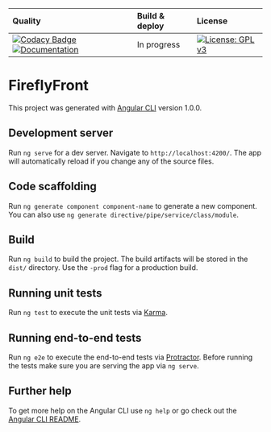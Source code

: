 | Quality | Build & deploy | License |
| :------ | :------------- | :------ |
| [![Codacy Badge](https://api.codacy.com/project/badge/Grade/1265e1a007664420b091092c0d1253d8)](https://www.codacy.com/app/celiangarcia/firefly-web?utm_source=github.com&amp;utm_medium=referral&amp;utm_content=celian-garcia/firefly-web&amp;utm_campaign=Badge_Grade) [![Documentation](https://celian-garcia.github.io/firefly-web/images/coverage-badge.svg)](https://celian-garcia.github.io/firefly-web/overview.html) | In progress | [![License: GPL v3](https://img.shields.io/badge/License-GPL%20v3-blue.svg)](https://www.gnu.org/licenses/gpl-3.0) |



# FireflyFront

This project was generated with [Angular CLI](https://github.com/angular/angular-cli) version 1.0.0.

## Development server

Run `ng serve` for a dev server. Navigate to `http://localhost:4200/`. The app will automatically reload if you change any of the source files.

## Code scaffolding

Run `ng generate component component-name` to generate a new component. You can also use `ng generate directive/pipe/service/class/module`.

## Build

Run `ng build` to build the project. The build artifacts will be stored in the `dist/` directory. Use the `-prod` flag for a production build.

## Running unit tests

Run `ng test` to execute the unit tests via [Karma](https://karma-runner.github.io).

## Running end-to-end tests

Run `ng e2e` to execute the end-to-end tests via [Protractor](http://www.protractortest.org/).
Before running the tests make sure you are serving the app via `ng serve`.

## Further help

To get more help on the Angular CLI use `ng help` or go check out the [Angular CLI README](https://github.com/angular/angular-cli/blob/master/README.md).
